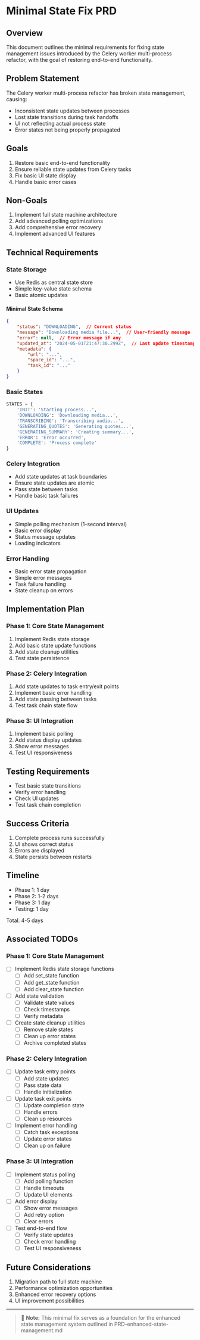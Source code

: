 # Minimal State Fix PRD

## Overview
This document outlines the minimal requirements for fixing state management issues introduced by the Celery worker multi-process refactor, with the goal of restoring end-to-end functionality.

## Problem Statement
The Celery worker multi-process refactor has broken state management, causing:
- Inconsistent state updates between processes
- Lost state transitions during task handoffs
- UI not reflecting actual process state
- Error states not being properly propagated

## Goals
1. Restore basic end-to-end functionality
2. Ensure reliable state updates from Celery tasks
3. Fix basic UI state display
4. Handle basic error cases

## Non-Goals
1. Implement full state machine architecture
2. Add advanced polling optimizations
3. Add comprehensive error recovery
4. Implement advanced UI features

## Technical Requirements

### State Storage
- Use Redis as central state store
- Simple key-value state schema
- Basic atomic updates

#### Minimal State Schema
```json
{
    "status": "DOWNLOADING",  // Current status
    "message": "Downloading media file...",  // User-friendly message
    "error": null,  // Error message if any
    "updated_at": "2024-05-01T21:47:30.299Z",  // Last update timestamp
    "metadata": {
        "url": "...",
        "space_id": "...",
        "task_id": "..."
    }
}
```

### Basic States
```python
STATES = {
    'INIT': 'Starting process...',
    'DOWNLOADING': 'Downloading media...',
    'TRANSCRIBING': 'Transcribing audio...',
    'GENERATING_QUOTES': 'Generating quotes...',
    'GENERATING_SUMMARY': 'Creating summary...',
    'ERROR': 'Error occurred',
    'COMPLETE': 'Process complete'
}
```

### Celery Integration
- Add state updates at task boundaries
- Ensure state updates are atomic
- Pass state between tasks
- Handle basic task failures

### UI Updates
- Simple polling mechanism (1-second interval)
- Basic error display
- Status message updates
- Loading indicators

### Error Handling
- Basic error state propagation
- Simple error messages
- Task failure handling
- State cleanup on errors

## Implementation Plan

### Phase 1: Core State Management
1. Implement Redis state storage
2. Add basic state update functions
3. Add state cleanup utilities
4. Test state persistence

### Phase 2: Celery Integration
1. Add state updates to task entry/exit points
2. Implement basic error handling
3. Add state passing between tasks
4. Test task chain state flow

### Phase 3: UI Integration
1. Implement basic polling
2. Add status display updates
3. Show error messages
4. Test UI responsiveness

## Testing Requirements
- Test basic state transitions
- Verify error handling
- Check UI updates
- Test task chain completion

## Success Criteria
1. Complete process runs successfully
2. UI shows correct status
3. Errors are displayed
4. State persists between restarts

## Timeline
- Phase 1: 1 day
- Phase 2: 1-2 days
- Phase 3: 1 day
- Testing: 1 day

Total: 4-5 days

## Associated TODOs

### Phase 1: Core State Management
- [ ] Implement Redis state storage functions
  - [ ] Add set_state function
  - [ ] Add get_state function
  - [ ] Add clear_state function
- [ ] Add state validation
  - [ ] Validate state values
  - [ ] Check timestamps
  - [ ] Verify metadata
- [ ] Create state cleanup utilities
  - [ ] Remove stale states
  - [ ] Clean up error states
  - [ ] Archive completed states

### Phase 2: Celery Integration
- [ ] Update task entry points
  - [ ] Add state updates
  - [ ] Pass state data
  - [ ] Handle initialization
- [ ] Update task exit points
  - [ ] Update completion state
  - [ ] Handle errors
  - [ ] Clean up resources
- [ ] Implement error handling
  - [ ] Catch task exceptions
  - [ ] Update error states
  - [ ] Clean up on failure

### Phase 3: UI Integration
- [ ] Implement status polling
  - [ ] Add polling function
  - [ ] Handle timeouts
  - [ ] Update UI elements
- [ ] Add error display
  - [ ] Show error messages
  - [ ] Add retry option
  - [ ] Clear errors
- [ ] Test end-to-end flow
  - [ ] Verify state updates
  - [ ] Check error handling
  - [ ] Test UI responsiveness

## Future Considerations
1. Migration path to full state machine
2. Performance optimization opportunities
3. Enhanced error recovery options
4. UI improvement possibilities

---

> 📝 **Note:** This minimal fix serves as a foundation for the enhanced state management system outlined in PRD-enhanced-state-management.md 